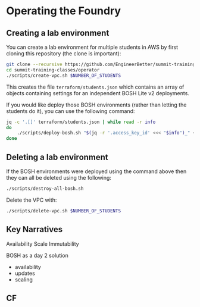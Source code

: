 # Operating the Foundry

## Creating a lab environment

You can create a lab environment for multiple students in AWS by first cloning this repository (the clone is important):

```sh
git clone --recursive https://github.com/EngineerBetter/summit-training-classes.git
cd summit-training-classes/operator
./scripts/create-vpc.sh $NUMBER_OF_STUDENTS
```

This creates the file `terraform/students.json` which contains an array of objects containing settings for an independent BOSH Lite v2 deployments.

If you would like deploy those BOSH environments (rather than letting the students do it), you can use the following command:

```sh
jq -c '.[]' terraform/students.json | while read -r info
do
    ./scripts/deploy-bosh.sh "$(jq -r '.access_key_id' <<< "$info")_" <<< "$info"
done
```

## Deleting a lab environment

If the BOSH environments were deployed using the command above then they can all be deleted using the following:

```sh
./scripts/destroy-all-bosh.sh
```

Delete the VPC with:

```sh
./scripts/delete-vpc.sh $NUMBER_OF_STUDENTS
```

## Key Narratives

Availability
Scale
Immutability


BOSH as a day 2 solution
- availability
- updates
- scaling

CF
-
